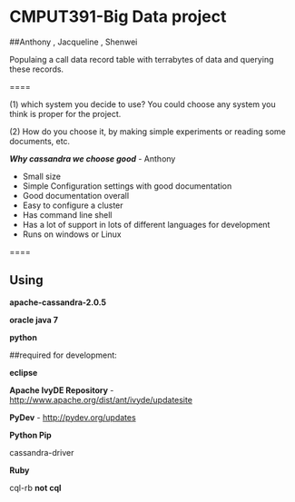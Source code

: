 CMPUT391-Big Data project
========

##Anthony , Jacqueline , Shenwei


Populaing a call data record table with terrabytes of data and querying these records.

====

(1) which system you decide to use? You could choose any system you think is proper for the project. 

(2) How do you choose it, by making simple experiments or reading some documents, etc. 

***Why cassandra we choose good*** - Anthony

- Small size
- Simple Configuration settings with good documentation
- Good documentation overall
- Easy to configure a cluster
- Has command line shell
- Has a lot of support in lots of different languages for development
- Runs on windows or Linux

====


## Using 

**apache-cassandra-2.0.5**

**oracle java 7**

**python**


##required for development:

**eclipse**

**Apache IvyDE Repository** - http://www.apache.org/dist/ant/ivyde/updatesite

**PyDev** - http://pydev.org/updates


**Python Pip**

cassandra-driver

**Ruby**

cql-rb **not cql**
